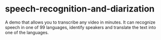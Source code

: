 # speech-recognition-and-diarization
A demo that allows you to transcribe any video in minutes. It can recognize speech in one of 99 languages, identify speakers and translate the text into one of the languages.
